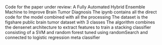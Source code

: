 Code for the paper under review: A Fully Automated Hybrid Ensemble Machine to Improve Brain Tumor Diagnosis
The ipynb contains all the direct code for the model combined with all the processing
The dataset is the figshare public brain tumor dataset with 3 classes
The algorithm combines the densenet architecture to extract features to train a stacking classifier consisting of a SVM and random forest tuned using randomSearch and connected to logistic regression meta classifier
